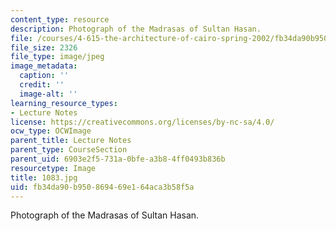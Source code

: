 ```yaml
---
content_type: resource
description: Photograph of the Madrasas of Sultan Hasan.
file: /courses/4-615-the-architecture-of-cairo-spring-2002/fb34da90b950869469e164aca3b58f5a_1083.jpg
file_size: 2326
file_type: image/jpeg
image_metadata:
  caption: ''
  credit: ''
  image-alt: ''
learning_resource_types:
- Lecture Notes
license: https://creativecommons.org/licenses/by-nc-sa/4.0/
ocw_type: OCWImage
parent_title: Lecture Notes
parent_type: CourseSection
parent_uid: 6903e2f5-731a-0bfe-a3b8-4ff0493b836b
resourcetype: Image
title: 1083.jpg
uid: fb34da90-b950-8694-69e1-64aca3b58f5a
---
```

Photograph of the Madrasas of Sultan Hasan.